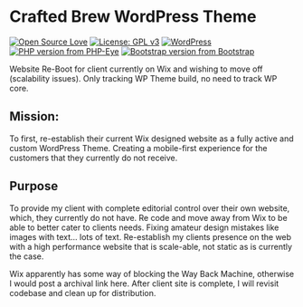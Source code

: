 # Crafted Brew WordPress Theme
[![Open Source Love](https://img.shields.io/badge/Open%20Source-%20%E2%9D%A4%20-ff69b4.svg)](https://opensource.org/) [![License: GPL v3](https://img.shields.io/badge/License-GPL%20v3-blue.svg)](https://www.gnu.org/licenses/gpl-3.0) [![WordPress](https://img.shields.io/wordpress/v/akismet.svg)](https://github.com/bkaminski/crafted-brew-wordpress-theme/) [![PHP version from PHP-Eye](https://img.shields.io/php-eye/symfony/symfony.svg)](https://github.com/bkaminski/crafted-brew-wordpress-theme/) [![Bootstrap version from Bootstrap](https://img.shields.io/badge/Bootstrap-v4.1.1-563d7c.svg)](https://getbootstrap.com/)

Website Re-Boot for client currently on Wix and wishing to move off (scalability issues). Only tracking WP Theme build, no need to track WP core.

## Mission:
To first, re-establish their current Wix designed website as a fully active and custom WordPress Theme. Creating a mobile-first experience for the customers that they currently do not receive.

## Purpose
To provide my client with complete editorial control over their own website, which, they currently do not have. Re code and move away from Wix to be able to better cater to clients needs. Fixing amateur design mistakes like images with text... lots of text. Re-establish my clients presence on the web with a high performance website that is scale-able, not static as is currently the case. 

Wix apparently has some way of blocking the Way Back Machine, otherwise I would post a archival link here. After client site is complete, I will revisit codebase and clean up for distribution.
